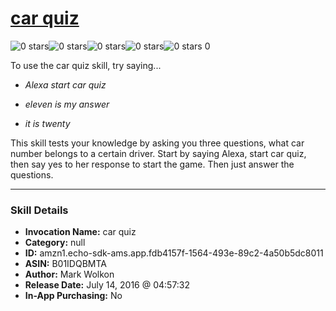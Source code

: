 # [car quiz](http://alexa.amazon.com/#skills/amzn1.echo-sdk-ams.app.fdb4157f-1564-493e-89c2-4a50b5dc8011)
![0 stars](../../images/ic_star_border_black_18dp_1x.png)![0 stars](../../images/ic_star_border_black_18dp_1x.png)![0 stars](../../images/ic_star_border_black_18dp_1x.png)![0 stars](../../images/ic_star_border_black_18dp_1x.png)![0 stars](../../images/ic_star_border_black_18dp_1x.png) 0

To use the car quiz skill, try saying...

* *Alexa start car quiz*

* *eleven is my answer*

* *it is twenty*

This skill tests your knowledge by asking you three questions, what car number belongs to a certain driver. Start by saying Alexa, start car quiz, then say yes to her response to start the game. Then just answer the questions.

***

### Skill Details

* **Invocation Name:** car quiz
* **Category:** null
* **ID:** amzn1.echo-sdk-ams.app.fdb4157f-1564-493e-89c2-4a50b5dc8011
* **ASIN:** B01IDQBMTA
* **Author:** Mark Wolkon
* **Release Date:** July 14, 2016 @ 04:57:32
* **In-App Purchasing:** No
